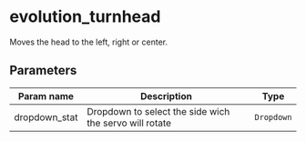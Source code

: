 evolution_turnhead
==================

Moves the head to the left, right or center.

Parameters
----------


| Param name | Description | Type     |
 ------------|-------------|----------
| dropdown_stat     | Dropdown to select the side wich the servo will rotate | `Dropdown` |
